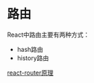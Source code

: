 # 路由
React中路由主要有两种方式：
 - hash路由
 - history路由

[react-router原理](https://blog.csdn.net/qq_36223144/article/details/83247008)